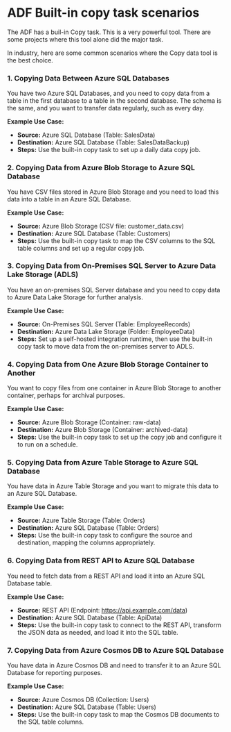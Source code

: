 
# ADF Built-in copy task scenarios

The ADF has a buil-in Copy task. This is a very powerful tool. There are some projects where this tool alone did the major task. 

In industry, here are some common scenarios where the Copy data tool is the best choice.

### 1. **Copying Data Between Azure SQL Databases**

You have two Azure SQL Databases, and you need to copy data from a table in the first database to a table in the second database. The schema is the same, and you want to transfer data regularly, such as every day.

**Example Use Case:**
- **Source:** Azure SQL Database (Table: SalesData)
- **Destination:** Azure SQL Database (Table: SalesDataBackup)
- **Steps:** Use the built-in copy task to set up a daily data copy job.

### 2. **Copying Data from Azure Blob Storage to Azure SQL Database**

You have CSV files stored in Azure Blob Storage and you need to load this data into a table in an Azure SQL Database.

**Example Use Case:**
- **Source:** Azure Blob Storage (CSV file: customer_data.csv)
- **Destination:** Azure SQL Database (Table: Customers)
- **Steps:** Use the built-in copy task to map the CSV columns to the SQL table columns and set up a regular copy job.

### 3. **Copying Data from On-Premises SQL Server to Azure Data Lake Storage (ADLS)**

You have an on-premises SQL Server database and you need to copy data to Azure Data Lake Storage for further analysis.

**Example Use Case:**
- **Source:** On-Premises SQL Server (Table: EmployeeRecords)
- **Destination:** Azure Data Lake Storage (Folder: EmployeeData)
- **Steps:** Set up a self-hosted integration runtime, then use the built-in copy task to move data from the on-premises server to ADLS.

### 4. **Copying Data from One Azure Blob Storage Container to Another**

You want to copy files from one container in Azure Blob Storage to another container, perhaps for archival purposes.

**Example Use Case:**
- **Source:** Azure Blob Storage (Container: raw-data)
- **Destination:** Azure Blob Storage (Container: archived-data)
- **Steps:** Use the built-in copy task to set up the copy job and configure it to run on a schedule.

### 5. **Copying Data from Azure Table Storage to Azure SQL Database**

You have data in Azure Table Storage and you want to migrate this data to an Azure SQL Database.

**Example Use Case:**
- **Source:** Azure Table Storage (Table: Orders)
- **Destination:** Azure SQL Database (Table: Orders)
- **Steps:** Use the built-in copy task to configure the source and destination, mapping the columns appropriately.

### 6. **Copying Data from REST API to Azure SQL Database**

You need to fetch data from a REST API and load it into an Azure SQL Database table.

**Example Use Case:**
- **Source:** REST API (Endpoint: https://api.example.com/data)
- **Destination:** Azure SQL Database (Table: ApiData)
- **Steps:** Use the built-in copy task to connect to the REST API, transform the JSON data as needed, and load it into the SQL table.

### 7. **Copying Data from Azure Cosmos DB to Azure SQL Database**

You have data in Azure Cosmos DB and need to transfer it to an Azure SQL Database for reporting purposes.

**Example Use Case:**
- **Source:** Azure Cosmos DB (Collection: Users)
- **Destination:** Azure SQL Database (Table: Users)
- **Steps:** Use the built-in copy task to map the Cosmos DB documents to the SQL table columns.
